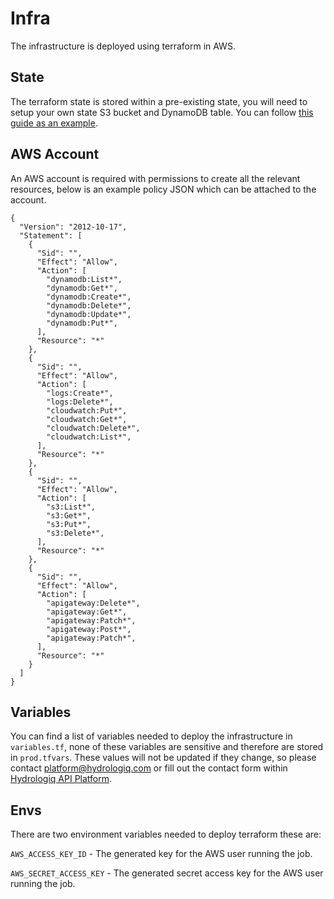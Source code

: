 # Infra

The infrastructure is deployed using terraform in AWS.

## State

The terraform state is stored within a pre-existing state, you will need to setup your own state S3 bucket and DynamoDB table. You can follow [this guide as an example](https://angelo-malatacca83.medium.com/aws-terraform-s3-and-dynamodb-backend-3b28431a76c1).

## AWS Account

An AWS account is required with permissions to create all the relevant resources, below is an example policy JSON which can be attached to the account.

```
{
  "Version": "2012-10-17",
  "Statement": [
    {
      "Sid": "",
      "Effect": "Allow",
      "Action": [
        "dynamodb:List*",
        "dynamodb:Get*",
        "dynamodb:Create*",
        "dynamodb:Delete*",
        "dynamodb:Update*",
        "dynamodb:Put*",
      ],
      "Resource": "*"
    },
    {
      "Sid": "",
      "Effect": "Allow",
      "Action": [
        "logs:Create*",
        "logs:Delete*",
        "cloudwatch:Put*",
        "cloudwatch:Get*",
        "cloudwatch:Delete*",
        "cloudwatch:List*",
      ],
      "Resource": "*"
    },
    {
      "Sid": "",
      "Effect": "Allow",
      "Action": [
        "s3:List*",
        "s3:Get*",
        "s3:Put*",
        "s3:Delete*",
      ],
      "Resource": "*"
    },
    {
      "Sid": "",
      "Effect": "Allow",
      "Action": [
        "apigateway:Delete*",
        "apigateway:Get*",
        "apigateway:Patch*",
        "apigateway:Post*",
        "apigateway:Patch*",
      ],
      "Resource": "*"
    }
  ]
}
```

## Variables

You can find a list of variables needed to deploy the infrastructure in `variables.tf`, none of these variables are sensitive and therefore are stored in `prod.tfvars`. These values will not be updated if they change, so please contact [platform@hydrologiq.com](mailto:platform@hydrologiq.com) or fill out the contact form within [Hydrologiq API Platform](https://www.hydrologiq.com/api-platform/).

## Envs

There are two environment variables needed to deploy terraform these are:

`AWS_ACCESS_KEY_ID` - The generated key for the AWS user running the job.

`AWS_SECRET_ACCESS_KEY` - The generated secret access key for the AWS user running the job.
